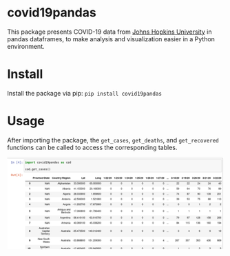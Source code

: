 # covid19pandas
This package presents COVID-19 data from [Johns Hopkins University](https://github.com/CSSEGISandData/COVID-19) in pandas dataframes, to make analysis and visualization easier in a Python environment.

# Install
Install the package via pip: `pip install covid19pandas`

# Usage
After importing the package, the `get_cases`, `get_deaths`, and `get_recovered` functions can be called to access the corresponding tables.

![Usage demo](images/covid19pandas_usage.png)
